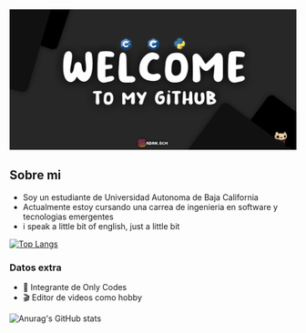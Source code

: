 <img src="assets/Git3.png">

## Sobre mi
- Soy un estudiante de Universidad Autonoma de Baja California
- Actualmente estoy cursando una carrea de ingenieria en software y tecnologias emergentes
- i speak a little bit of english, just a little bit

[![Top Langs](https://github-readme-stats.vercel.app/api/top-langs/?username=AdanCC21)](https://github.com/AdanCC21/github-readme-stats)

### Datos extra
- 🥶 Integrante de Only Codes
- 🎬 Editor de videos como hobby

![Anurag's GitHub stats](https://github-readme-stats.vercel.app/api?username=AdanCC21&theme=dark&show_icons=true)

